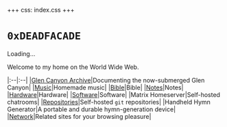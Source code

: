 +++
css: index.css
+++

# `0xDEADFACADE`

<html>

<div id="stellated-loading" class="outline">Loading...</div>
<p></p>
<div id="tracks"></div>

<script src="/static/js/microne.js"></script>
<script type="module" src="/static/js/index.js"></script>

</html>


Welcome to my home on the World Wide Web.

|:--|:--|
|[Glen Canyon Archive](glen)|Documenting the now-submerged Glen Canyon|
|[Music](music)|Homemade music|
|[Bible](bible)|Bible|
|[Notes](notes)|Notes|
|[Hardware](hardware)|Hardware|
|[Software](software)|Software|
|Matrix Homeserver|Self-hosted chatrooms|
|[Repositories](git)|Self-hosted `git` repositories|
|Handheld Hymn Generator|A portable and durable hymn-generation device|
|[Network](network)|Related sites for your browsing pleasure|
